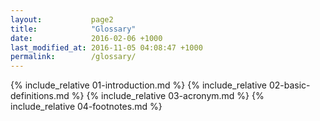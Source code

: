 ```yaml
---
layout:           page2
title:            "Glossary"
date:             2016-02-06 +1000
last_modified_at: 2016-11-05 04:08:47 +1000
permalink:        /glossary/
---
```


{% include_relative 01-introduction.md %}
{% include_relative 02-basic-definitions.md %}
{% include_relative 03-acronym.md %}
{% include_relative 04-footnotes.md %}
